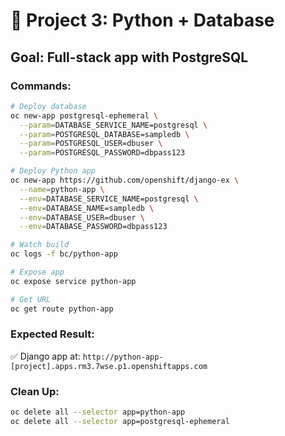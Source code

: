 # 🐍 **Project 3: Python + Database**

## **Goal:** Full-stack app with PostgreSQL

### **Commands:**
```bash
# Deploy database
oc new-app postgresql-ephemeral \
  --param=DATABASE_SERVICE_NAME=postgresql \
  --param=POSTGRESQL_DATABASE=sampledb \
  --param=POSTGRESQL_USER=dbuser \
  --param=POSTGRESQL_PASSWORD=dbpass123

# Deploy Python app
oc new-app https://github.com/openshift/django-ex \
  --name=python-app \
  --env=DATABASE_SERVICE_NAME=postgresql \
  --env=DATABASE_NAME=sampledb \
  --env=DATABASE_USER=dbuser \
  --env=DATABASE_PASSWORD=dbpass123

# Watch build
oc logs -f bc/python-app

# Expose app
oc expose service python-app

# Get URL
oc get route python-app
```

### **Expected Result:**
✅ Django app at: `http://python-app-[project].apps.rm3.7wse.p1.openshiftapps.com`

### **Clean Up:**
```bash
oc delete all --selector app=python-app
oc delete all --selector app=postgresql-ephemeral
```
